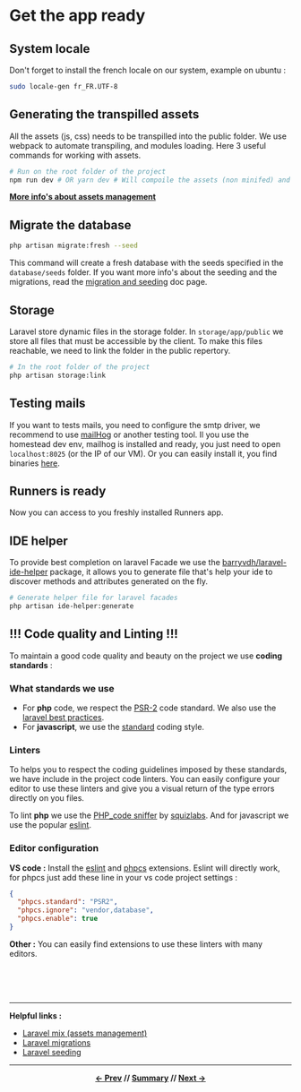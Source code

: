 # Get the app ready

## System locale

Don't forget to install the french locale on our system, example on ubuntu :

```sh
sudo locale-gen fr_FR.UTF-8
```

## Generating the transpilled assets

All the assets (js, css) needs to be transpilled into the public folder. We use webpack to automate transpiling,
and modules loading. Here 3 useful commands for working with assets.
```sh
# Run on the root folder of the project
npm run dev # OR yarn dev # Will compoile the assets (non minifed) and generate source map (useful for dev)
```
[**More info's about assets management**](../app/2_assets.md)

## Migrate the database

```sh
php artisan migrate:fresh --seed
```

This command will create a fresh database with the seeds specified in the `database/seeds` folder.
If you want more info's about the seeding and the migrations, read the [migration and seeding](../app/1_migrationAndSeeding.md) doc page.

## Storage

Laravel store dynamic files in the storage folder. In `storage/app/public` we store all files that must be accessible by the client.
To make this files reachable, we need to link the folder in the public repertory.
```sh
# In the root folder of the project
php artisan storage:link
```

## Testing mails

If you want to tests mails, you need to configure the smtp driver,
we recommend to use [mailHog](https://github.com/mailhog/MailHog) or another testing tool.
Il you use the homestead dev env, mailhog is installed and ready, you just need to open `localhost:8025` (or the IP of our VM).
Or you can easily install it, you find binaries [here](https://github.com/mailhog/MailHog/releases).

## Runners is ready

Now you can access to you freshly installed Runners app.

## IDE helper

To provide best completion on laravel Facade we use the [barryvdh/laravel-ide-helper](https://github.com/barryvdh/laravel-ide-helper)
package, it allows you to generate file that's help your ide to discover methods and attributes generated on the fly.

```sh
# Generate helper file for laravel facades
php artisan ide-helper:generate
```

## !!! Code quality and Linting !!!

To maintain a good code quality and beauty on the project we use **coding standards** :

### What standards we use

* For **php** code, we respect the [PSR-2](https://www.php-fig.org/psr/psr-2/) code standard. We also use the [laravel best practices](http://www.laravelbestpractices.com/).
* For **javascript**, we use the [standard](https://github.com/standard/standard) coding style.

### Linters

To helps you to respect the coding guidelines imposed by these standards, we have include in the project code linters.
You can easily configure your editor to use these linters and give you a visual return of the type errors directly on you files.

To lint **php** we use the [PHP_code sniffer](https://github.com/squizlabs/PHP_CodeSniffer) by [squizlabs](https://github.com/squizlabs).
And for javascript we use the popular [eslint](https://github.com/eslint/eslint).

### Editor configuration

**VS code :**
Install the [eslint](https://marketplace.visualstudio.com/items?itemName=dbaeumer.vscode-eslint)
and [phpcs](https://marketplace.visualstudio.com/items?itemName=ikappas.phpcs) extensions.
Eslint will directly work, for phpcs just add these line in your vs code project settings :

```json
{
  "phpcs.standard": "PSR2",
  "phpcs.ignore": "vendor,database",
  "phpcs.enable": true
}
```

**Other :**
You can easily find extensions to use these linters with many editors.

<br>
<br>
<br>
<hr>

**Helpful links :**

* [Laravel mix (assets management)](https://laravel.com/docs/5.6/mix)
* [Laravel migrations](https://laravel.com/docs/5.6/migrations)
* [Laravel seeding](https://laravel.com/docs/5.6/seeding)

<hr>
<div align="center">

**[<- Prev](3_homestead.md) // [Summary](../README.md) // [Next ->](../README.md)**

</div>